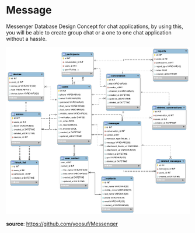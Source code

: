 
# Message
Messenger Database Design Concept for chat applications, by using this, you will be able to create group chat or a one to one chat application without a hassle.

![Image of diagram](https://github.com/tamphh/scrapbook/blob/master/database/schema/messenger_design_concept/Messenger.png)

**source**: https://github.com/yoosuf/Messenger
